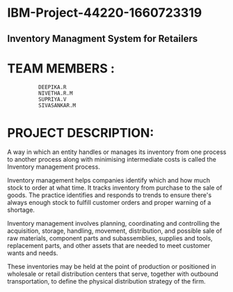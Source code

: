 # IBM-Project-44220-1660723319
## Inventory Managment System for Retailers
# TEAM MEMBERS :
              DEEPIKA.R
              NIVETHA.R.M
              SUPRIYA.V
              SIVASANKAR.M
# PROJECT DESCRIPTION:
 A way in which an entity handles or manages its inventory from 
 one process to another process along with minimising intermediate 
 costs is called the Inventory management process.
 
 Inventory management helps companies identify which and how much 
 stock to order at what time.  It tracks inventory from purchase to 
 the sale of goods. The practice identifies and responds to trends 
 to ensure there's always enough stock to fulfill 
 customer orders and proper warning of a shortage.
 
 Inventory management involves planning, coordinating
 and controlling the acquisition, storage, handling, movement, 
 distribution, and possible sale of raw materials, component parts 
 and subassemblies, supplies and tools, replacement parts, and other 
 assets that are needed to meet customer wants and needs.
 
 These inventories may be held at the point of production or positioned 
in wholesale or retail distribution centers that serve, together with 
outbound transportation, to define the physical distribution strategy of the firm.


